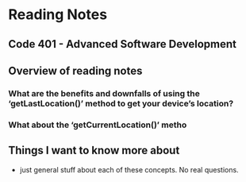 # Reading Notes


## Code 401 - Advanced Software Development

## Overview of reading notes

### What are the benefits and downfalls of using the ‘getLastLocation()’ method to get your device’s location?



### What about the ‘getCurrentLocation()’ metho

## Things I want to know more about

* just general stuff about each of these concepts. No real questions.
